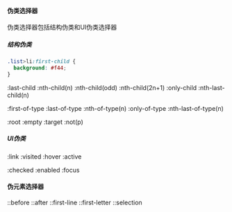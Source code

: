

#### 伪类选择器

伪类选择器包括结构伪类和UI伪类选择器



##### 结构伪类

```css
.list>li:first-child {
  background: #f44;
}
```

:last-child  :nth-child(n)  :nth-child(odd)  :nth-child(2n+1)  :only-child  :nth-last-child(n)

:first-of-type  :last-of-type  :nth-of-type(n)  :only-of-type  :nth-last-of-type(n)

:root  :empty  :target  :not(p)



##### UI伪类

:link  :visited  :hover  :active

:checked  :enabled  :focus





#### 伪元素选择器

::before  ::after  ::first-line  ::first-letter  ::selection
